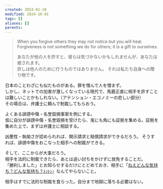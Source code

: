```yaml
---
created: 2024-01-18
modified: 2024-10-01
tags: []
aliases: []
parents: 
---
```

> When you forgive others they may not notice but you will heal.   
> Forgiveness is not something we do for others; it is a gift to ourselves.
> 
> あなたが他の人を許すと、彼らは気づかないかもしれませんが、あなたは癒されます。  
> 許しは他人のために行うものではありません。 それは私たち自身への贈り物です。

日本のことわざにも似たものがある。罪を憎んで人を憎まず。  
しかし、ネットでの加害が激しくなっている現代で、馬鹿正直に相手を許すことは難しいことかもしれない。（アテンション・エコノミーの悲しい部分）  
その場合は、弁護士に頼んで制裁してもらおう。

よくある誹謗中傷・名誉毀損事案を例にする。  
仮に自分が誹謗中傷・名誉毀損を受けたら、兎にも角にも証拠を集める。証拠を集めた上で、まずは弁護士に相談する。

凶悪性・執拗さが認められれば、開示請求と賠償請求ができるだろう。
そうすれば、誹謗中傷をおこなった相手への制裁ができる。

そして、ここからが大事だろう。  
相手を法的に制裁できたら、あとは追い討ちをかけずに放免することだ。  
「勝利しました」とお知らせするだけにとどめておき、相手に「[ねえどんな気持ち？どんな気持ち？ﾄﾝﾄﾝ](http://riceballman.fc2web.com/AA-Illust/Data/NeeNee.html)」なんてやらないこと。

相手はすでに法的な制裁を食らった。自分まで地獄に落ちる必要はない。